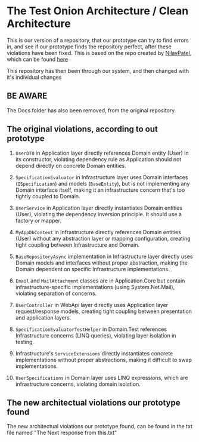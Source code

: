 # The Test Onion Architecture / Clean Architecture

This is our version of a repository, that our prototype can try to find errors in, and see if our prototype finds the repository perfect, after these violations have been fixed.
This is based on the repo created by <a href="https://github.com/NilavPatel">NilavPatel</a>, which can be found <a href="https://github.com/NilavPatel/dotnet-onion-architecture">here</a>

This repository has then been through our system, and then changed with it's individual changes

## BE AWARE

The Docs folder has also been removed, from the original repository.

## The original violations, according to out prototype

1. `UserDTO` in Application layer directly references Domain entity (User) in its constructor, violating dependency rule as Application should not depend directly on concrete Domain entities.

2. `SpecificationEvaluator` in Infrastructure layer uses Domain interfaces (`ISpecification`) and models (`BaseEntity`), but is not implementing any Domain interface itself, making it an infrastructure concern that's too tightly coupled to Domain.

3. `UserService` in Application layer directly instantiates Domain entities (User), violating the dependency inversion principle. It should use a factory or mapper.

4. `MyAppDbContext` in Infrastructure directly references Domain entities (User) without any abstraction layer or mapping configuration, creating tight coupling between Infrastructure and Domain.

5. `BaseRepositoryAsync` implementation in Infrastructure layer directly uses Domain models and interfaces without proper abstraction, making the Domain dependent on specific Infrastructure implementations.

6. `Email` and `MailAttachment` classes are in Application.Core but contain infrastructure-specific implementations (using System.Net.Mail), violating separation of concerns.

7. `UserController` in WebApi layer directly uses Application layer request/response models, creating tight coupling between presentation and application layers.

8. `SpecificationEvaluatorTestHelper` in Domain.Test references Infrastructure concerns (LINQ queries), violating layer isolation in testing.

9. Infrastructure's `ServiceExtensions` directly instantiates concrete implementations without proper abstractions, making it difficult to swap implementations.

10. `UserSpecifications` in Domain layer uses LINQ expressions, which are infrastructure concerns, violating domain isolation.

## The new architectual violations our prototype found
The new architectual violations our prototype found, can be found in the txt file named "The Next response from this.txt"

